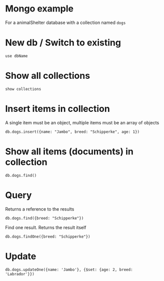 # Mongo example

For a animalShelter database with a collection named `dogs`

# New db / Switch to existing

```
use dbName
```

# Show all collections

```
show collections
```

# Insert items in collection

A single item must be an object, multiple items must be an array of objects

```
db.dogs.insert({name: "Jambo", breed: "Schipperke", age: 1})
```

# Show all items (documents) in collection

```
db.dogs.find()
```

# Query

Returns a reference to the results

```
db.dogs.find({breed: "Schipperke"})

```

Find one result. Returns the result itself

```
db.dogs.findOne({breed: "Schipperke"})
```

# Update

```
db.dogs.updateOne({name: 'Jambo'}, {$set: {age: 2, breed: 'Labrador'}})
```
